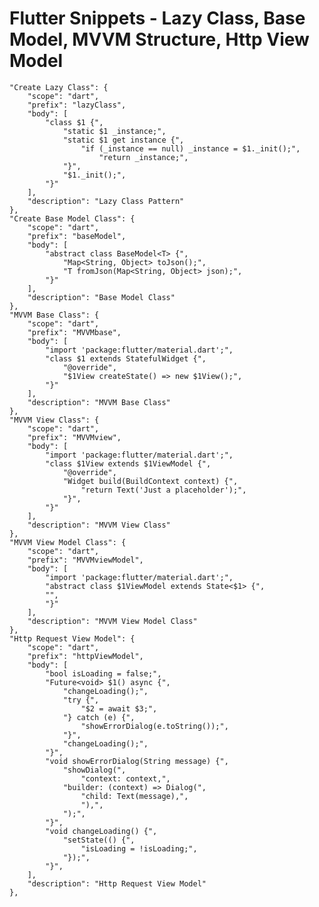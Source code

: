 # Flutter Snippets - Lazy Class, Base Model, MVVM Structure, Http View Model

	"Create Lazy Class": {
		"scope": "dart",
		"prefix": "lazyClass",
		"body": [
			"class $1 {",
				"static $1 _instance;",
				"static $1 get instance {",
					"if (_instance == null) _instance = $1._init();",
						"return _instance;",
				"}",
				"$1._init();",
			"}"
		],
		"description": "Lazy Class Pattern"
	},
	"Create Base Model Class": {
		"scope": "dart",
		"prefix": "baseModel",
		"body": [
			"abstract class BaseModel<T> {",
				"Map<String, Object> toJson();",
				"T fromJson(Map<String, Object> json);",
			"}"
		],
		"description": "Base Model Class"
	},
	"MVVM Base Class": {
		"scope": "dart",
		"prefix": "MVVMbase",
		"body": [
			"import 'package:flutter/material.dart';",
			"class $1 extends StatefulWidget {",
				"@override",
				"$1View createState() => new $1View();",
			"}"
		],
		"description": "MVVM Base Class"
	},
	"MVVM View Class": {
		"scope": "dart",
		"prefix": "MVVMview",
		"body": [
			"import 'package:flutter/material.dart';",
			"class $1View extends $1ViewModel {",
				"@override",
				"Widget build(BuildContext context) {",
					"return Text('Just a placeholder');",
				"}",
			"}"
		],
		"description": "MVVM View Class"
	},
	"MVVM View Model Class": {
		"scope": "dart",
		"prefix": "MVVMviewModel",
		"body": [
			"import 'package:flutter/material.dart';",
			"abstract class $1ViewModel extends State<$1> {",
			"",
			"}"
		],
		"description": "MVVM View Model Class"
	},
	"Http Request View Model": {
		"scope": "dart",
		"prefix": "httpViewModel",
		"body": [
			"bool isLoading = false;",
			"Future<void> $1() async {",
				"changeLoading();",
				"try {",
					"$2 = await $3;",
				"} catch (e) {",
					"showErrorDialog(e.toString());",
				"}",
				"changeLoading();",
			"}",
			"void showErrorDialog(String message) {",
				"showDialog(",
					"context: context,",
				"builder: (context) => Dialog(",
					"child: Text(message),",
					"),",
				");",
			"}",
			"void changeLoading() {",
				"setState(() {",
					"isLoading = !isLoading;",
				"});",
			"}",
		],
		"description": "Http Request View Model"
	},
